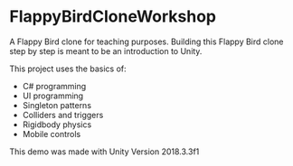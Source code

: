 # FlappyBirdCloneWorkshop
A Flappy Bird clone for teaching purposes.
Building this Flappy Bird clone step by step is meant to be an introduction to Unity.

This project uses the basics of:
* C# programming
* UI programming
* Singleton patterns
* Colliders and triggers
* Rigidbody physics
* Mobile controls

This demo was made with Unity Version 2018.3.3f1
